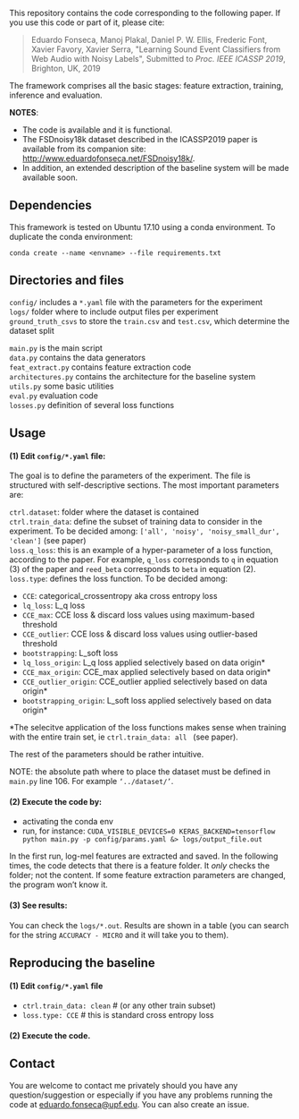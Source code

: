 
This repository contains the code corresponding to the following paper. If you use this code or part of it, please cite:

>Eduardo Fonseca, Manoj Plakal, Daniel P. W. Ellis, Frederic Font, Xavier Favory, Xavier Serra, "Learning Sound Event Classifiers from Web Audio with Noisy Labels", Submitted to *Proc. IEEE ICASSP 2019*, Brighton, UK, 2019

The framework comprises all the basic stages: feature extraction, training, inference and evaluation.

**NOTES**: 
- The code is available and it is functional. 
- The FSDnoisy18k dataset described in the ICASSP2019 paper is available from its companion site: <a href="http://www.eduardofonseca.net/FSDnoisy18k/" target="_blank">http://www.eduardofonseca.net/FSDnoisy18k/</a>. 
- In addition, an extended description of the baseline system will be made available soon.

## Dependencies
This framework is tested on Ubuntu 17.10 using a conda environment. To duplicate the conda environment:

`conda create --name <envname> --file requirements.txt`


## Directories and files

`config/` includes a `*.yaml` file with the parameters for the experiment  
`logs/` folder where to include output files per experiment  
`ground_truth_csvs` to store the `train.csv` and `test.csv`, which determine the dataset split

`main.py` is the main script  
`data.py` contains the data generators  
`feat_extract.py` contains feature extraction code  
`architectures.py` contains the architecture for the baseline system  
`utils.py` some basic utilities  
`eval.py` evaluation code  
`losses.py` definition of several loss functions  



## Usage

#### (1) Edit `config/*.yaml` file:

The goal is to define the parameters of the experiment. The file is structured with self-descriptive sections. The most important parameters are: 

`ctrl.dataset`: folder where the dataset is contained  
`ctrl.train_data`: define the subset of training data to consider in the experiment. To be decided among: `['all', 'noisy', 'noisy_small_dur', 'clean']` (see paper)   
`loss.q_loss`: this is an example of a hyper-parameter of a loss function, according to the paper. For example, `q_loss` corresponds to `q` in equation (3) of the paper and `reed_beta` corresponds to `beta` in equation (2).
`loss.type`: defines the loss function. To be decided among:

  - `CCE`: categorical_crossentropy aka cross entropy loss
  - `lq_loss`: L_q loss
  - `CCE_max`: CCE loss & discard loss values using maximum-based threshold
  - `CCE_outlier`: CCE loss & discard loss values using outlier-based threshold
  - `bootstrapping`: L_soft loss
  - `lq_loss_origin`: L_q loss applied selectively based on data origin*
  - `CCE_max_origin`: CCE_max applied selectively based on data origin*
  - `CCE_outlier_origin`: CCE_outlier applied selectively based on data origin*
  - `bootstrapping_origin`: L_soft loss applied selectively based on data origin*

*The selecitve application of the loss functions makes sense when training with the entire train set, ie `ctrl.train_data: all ` (see paper).

The rest of the parameters should be rather intuitive.

NOTE: the absolute path where to place the dataset must be defined in `main.py` line 106. For example `‘../dataset/’`.



#### (2) Execute the code by:
- activating the conda env 
- run, for instance: `CUDA_VISIBLE_DEVICES=0 KERAS_BACKEND=tensorflow python main.py -p config/params.yaml &> logs/output_file.out`

In the first run, log-mel features are extracted and saved. In the following times, the code detects that there is a feature folder. It *only* checks the folder; not the content. If some feature extraction parameters are changed, the program won’t know it.

#### (3) See results:

You can check the `logs/*.out`. Results are shown in a table (you can search for the string `ACCURACY - MICRO` and it will take you to them).


## Reproducing the baseline

#### (1) Edit `config/*.yaml` file

  - `ctrl.train_data: clean` # (or any other train subset)
  - `loss.type: CCE` # this is standard cross entropy loss
 
#### (2) Execute the code.
 
## Contact

You are welcome to contact me privately should you have any question/suggestion or especially if you have any problems running the code at eduardo.fonseca@upf.edu. You can also create an issue.


